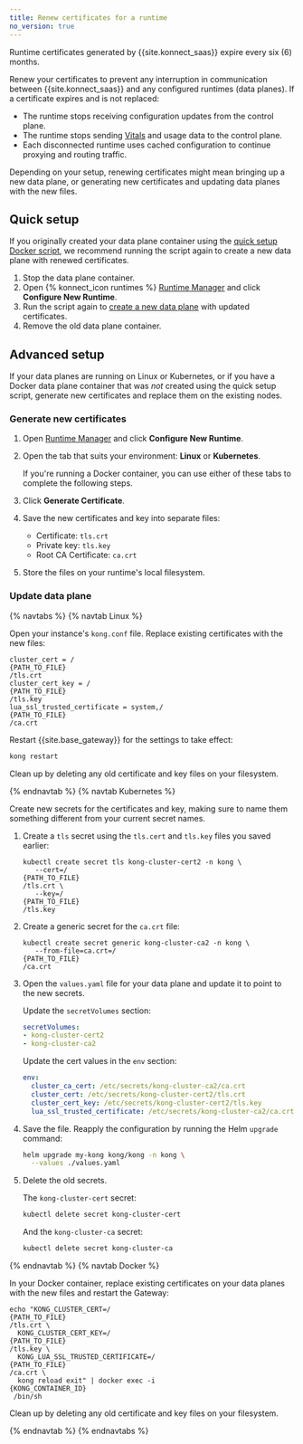 ```yaml
---
title: Renew certificates for a runtime
no_version: true
---
```

<!-- vale off -->
Runtime certificates generated by {{site.konnect_saas}} expire every six (6)
months.

Renew your certificates to prevent any interruption in communication between
{{site.konnect_saas}} and any configured runtimes (data planes). If a
certificate expires and is not replaced:
* The runtime stops receiving configuration updates from
the control plane.
* The runtime stops sending [Vitals](/konnect/legacy/vitals) and usage data to the
control plane.
* Each disconnected runtime uses cached configuration to continue proxying
and routing traffic.

Depending on your setup, renewing certificates might mean bringing up a new data
plane, or generating new certificates and updating data planes with the new
files.

## Quick setup

If you originally created your data plane container using the
[quick setup Docker script](/konnect/legacy/runtime-manager/gateway-runtime-docker/#quick-setup),
we recommend running the script again to create a new data plane with renewed
certificates.

1. Stop the data plane container.
2. Open {% konnect_icon runtimes %} [Runtime Manager](https://cloud.konghq.com/runtime-manager/) and click **Configure New Runtime**.
3. Run the script again to
[create a new data plane](/konnect/legacy/runtime-manager/gateway-runtime-docker/#quick-setup) with
updated certificates.
4. Remove the old data plane container.

## Advanced setup

If your data planes are running on Linux or Kubernetes, or if you have a Docker
data plane container that was _not_ created using the quick setup script,
generate new certificates and replace them on the existing nodes.

### Generate new certificates

1. Open [Runtime Manager](https://konnect.konghq.com/runtime-manager/) and
click **Configure New Runtime**.
2. Open the tab that suits your environment: **Linux** or **Kubernetes**.

    If you're running a Docker container, you can use either of these tabs to
    complete the following steps.

3. Click **Generate Certificate**.
4. Save the new certificates and key into separate files:

    * Certificate: `tls.crt`
    * Private key: `tls.key`
    * Root CA Certificate: `ca.crt`

5. Store the files on your runtime's local filesystem.

### Update data plane

{% navtabs %}
{% navtab Linux %}

Open your instance's `kong.conf` file. Replace existing certificates with
the new files:

<pre><code>cluster_cert = /<div contenteditable="true">{PATH_TO_FILE}</div>/tls.crt
cluster_cert_key = /<div contenteditable="true">{PATH_TO_FILE}</div>/tls.key
lua_ssl_trusted_certificate = system,/<div contenteditable="true">{PATH_TO_FILE}</div>/ca.crt</code></pre>

Restart {{site.base_gateway}} for the settings to take effect:

```sh
kong restart
```

Clean up by deleting any old certificate and key files on your filesystem.

{% endnavtab %}
{% navtab Kubernetes %}

Create new secrets for the certificates and key, making sure to name them
something different from your current secret names.

1. Create a `tls` secret using the `tls.cert` and `tls.key` files
you saved earlier:

    <pre><code>kubectl create secret tls kong-cluster-cert2 -n kong \
      --cert=/<div contenteditable="true">{PATH_TO_FILE}</div>/tls.crt \
      --key=/<div contenteditable="true">{PATH_TO_FILE}</div>/tls.key</code></pre>

2. Create a generic secret for the `ca.crt` file:

    <pre><code>kubectl create secret generic kong-cluster-ca2 -n kong \
      --from-file=ca.crt=/<div contenteditable="true">{PATH_TO_FILE}</div>/ca.crt</code></pre>

3. Open the `values.yaml` file for your data plane and update it to point to the
new secrets.

    Update the `secretVolumes` section:

    ```yaml
    secretVolumes:
    - kong-cluster-cert2
    - kong-cluster-ca2
    ```

    Update the cert values in the `env` section:
    ```yaml
    env:
      cluster_ca_cert: /etc/secrets/kong-cluster-ca2/ca.crt
      cluster_cert: /etc/secrets/kong-cluster-cert2/tls.crt
      cluster_cert_key: /etc/secrets/kong-cluster-cert2/tls.key
      lua_ssl_trusted_certificate: /etc/secrets/kong-cluster-ca2/ca.crt
    ```

4. Save the file. Reapply the configuration by running the Helm `upgrade`
command:

    ```bash
    helm upgrade my-kong kong/kong -n kong \
      --values ./values.yaml
    ```

5. Delete the old secrets.

    The `kong-cluster-cert` secret:
    ```sh
    kubectl delete secret kong-cluster-cert
    ```

    And the `kong-cluster-ca` secret:
    ```sh
    kubectl delete secret kong-cluster-ca
    ```
{% endnavtab %}
{% navtab Docker %}

In your Docker container, replace existing certificates on your data planes
with the new files and restart the Gateway:

<pre><code>echo "KONG_CLUSTER_CERT=/<div contenteditable="true">{PATH_TO_FILE}</div>/tls.crt \
  KONG_CLUSTER_CERT_KEY=/<div contenteditable="true">{PATH_TO_FILE}</div>/tls.key \
  KONG_LUA_SSL_TRUSTED_CERTIFICATE=/<div contenteditable="true">{PATH_TO_FILE}</div>/ca.crt \
  kong reload exit" | docker exec -i <div contenteditable="true">{KONG_CONTAINER_ID}</div> /bin/sh</code></pre>

Clean up by deleting any old certificate and key files on your filesystem.

{% endnavtab %}
{% endnavtabs %}

